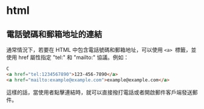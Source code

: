 # html

## 電話號碼和郵箱地址的連結

通常情況下，若要在 HTML 中包含電話號碼和郵箱地址，可以使用 `<a> `標籤，並使用 href 屬性指定 "tel:" 和 "mailto:" 協議。例如：

```html
C
<a href="tel:1234567890">123-456-7890</a>
<a href="mailto:example@example.com">example@example.com</a>
```

這樣的話，當使用者點擊連結時，就可以直接撥打電話或者開啟郵件客戶端發送郵件。
